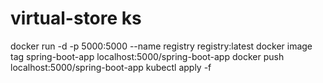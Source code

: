 # virtual-store ks
docker run -d -p 5000:5000 --name registry registry:latest
docker image tag spring-boot-app localhost:5000/spring-boot-app
docker push localhost:5000/spring-boot-app
kubectl apply -f